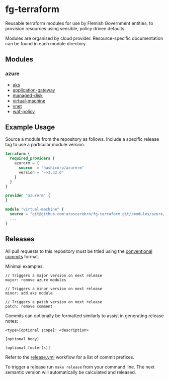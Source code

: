 # fg-terraform

Reusable terraform modules for use by Flemish Government entities, to provision resources using sensible, policy driven defaults.

Modules are organised by cloud provider. Resource-specific documentation can be found in each module directory.

## Modules

<!-- BEGIN_MODULE_LINKS -->
### azure

- [aks](https://github.com/atoscerebro/fg-terraform/tree/master/modules/azure/aks)
- [application-gateway](https://github.com/atoscerebro/fg-terraform/tree/master/modules/azure/application-gateway)
- [managed-disk](https://github.com/atoscerebro/fg-terraform/tree/master/modules/azure/managed-disk)
- [virtual-machine](https://github.com/atoscerebro/fg-terraform/tree/master/modules/azure/virtual-machine)
- [vnet](https://github.com/atoscerebro/fg-terraform/tree/master/modules/azure/vnet)
- [waf-policy](https://github.com/atoscerebro/fg-terraform/tree/master/modules/azure/waf-policy)
<!-- END_MODULE_LINKS -->

## Example Usage

Source a module from the repository as follows. Include a specific release tag to use a particular module version.

```terraform
terraform {
  required_providers {
    azurerm = {
      source  = "hashicorp/azurerm"
      version = "~>3.32.0"
    }
  }
}

provider "azurerm" {
}

module "virtual-machine" {
  source = "git@github.com:atoscerebro/fg-terraform.git//modules/azure/virtual-machine?ref=v0.1.0"
  ...
}
```

## Releases

All pull requests to this repository must be titled using the [conventional commits](https://www.conventionalcommits.org/en/v1.0.0/) format.

Minimal examples:

```
// Triggers a major version on next release
major: remove azure modules

// Triggers a minor version on next release
minor: add aks module

// Triggers a patch version on next release
patch: remove comment
```

Commits can optionally be formatted similarly to assist in generating release notes:

```
<type>[optional scope]: <description>

[optional body]

[optional footer(s)]
```

Refer to the [release.yml](https://github.com/atoscerebro/fg-terraform/blob/master/.github/workflows/release.yml) workflow for a list of commit prefixes.

To trigger a release run `make release` from your command line. The next semantic version will automatically be calculated and released.
